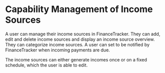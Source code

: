 # Capability Management of Income Sources

A user can manage their income sources in FinanceTracker.
They can add, edit and delete income sources and display an income source overview.
They can categorize income sources.
A user can set to be notified by FinanceTracker when incoming payments are due.

The income sources can either generate incomes once or on a fixed schedule, which the user is able to edit.

